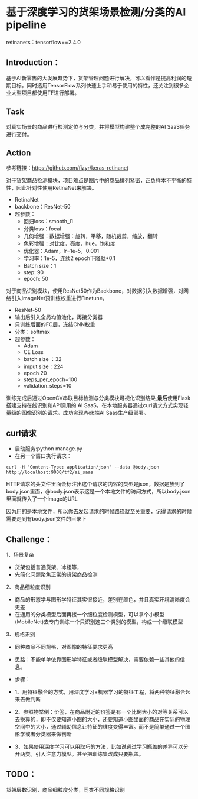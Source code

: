 # 基于深度学习的货架场景检测/分类的AI pipeline

retinanets：tensorflow==2.4.0


## Introduction：

基于AI新零售的大发展趋势下，货架管理问题进行解决，可以看作是提高利润的短期目标。同时选用TensorFlow系列快速上手和易于使用的特性，还关注到很多企业大型项目都使用TF进行部署。


## Task

对真实场景的商品进行检测定位与分类，并将模型构建整个成完整的AI SaaS任务进行交付。


## Action

参考链接：https://github.com/fizyr/keras-retinanet

对于货架商品检测模块，项目难点是图片中的商品排列紧密，正负样本不平衡的特性，因此针对性使用RetinaNet来解决。

- RetinaNet
- backbone：ResNet-50
- 超参数：
  - 回归loss：smooth_l1
  - 分类loss：focal
  - 几何增强：数据增强：旋转，平移，随机裁剪，缩放，翻转
  - 色彩增强：对比度，亮度，hue，饱和度
  - 优化器：Adam，lr=1e-5，0.001
  - 学习率：1e-5，连续2 epoch下降就\*0.1
  - Batch size：1
  - step: 90
  - epoch: 50


对于商品识别模块，使用ResNet50作为Backbone，对数据引入数据增强，对网络引入ImageNet预训练权重进行Finetune。

- ResNet-50
- 输出后引入全局均值池化，再接分类器
- 只训练后面的FC层，冻结CNN权重
- 分类：softmax
- 超参数：
  - Adam
  - CE Loss
  - batch size ：32
  - imput size：224
  - epoch 20
  - steps_per_epoch=100
  - validation_steps=10


训练完成后通过OpenCV串联目标检测与分类模块可视化识别结果,**最后**使用Flask搭建支持在线识别和API调用的 AI SaaS，在本地服务器通过curl请求方式实现轻量级的图像识别的请求。成功实现Web端AI Saas生产级部署。


## curl请求

- 启动服务:python manage.py
- 在另一个窗口执行请求：

`curl -H "Content-Type: application/json" --data @body.json http://localhost:9000/tf2/ai_saas`

HTTP请求的头文件里面会标注出这个请求的内容的类型是json，数据是放到了body.json里面，@body.json表示这是一个本地文件的访问方式，所以body.json里面就传入了一个Image的URL

因为用的是本地文件，所以你去发起请求的时候路径就至关重要，记得请求的时候需要走到有body.json文件的目录下



## Challenge：


1、场景复杂

- 货架包括普通货架、冰柜等，
- 先简化问题聚焦正常的货架商品检测

2、商品细粒度识别

- 商品的形态学与图形学特征其实很接近，差别在颜色，并且真实环境清晰度会更差
- 在通用的分类模型后面再接一个细粒度检测模型，可以拿个小模型(MobileNet)去专门训练一个只识别这三个类别的模型，构成一个级联模型

3、规格识别

- 同种商品不同规格，对图像的特征要求更高

- 思路：不能单单依靠图形学特征或者级联模型解决，需要依赖一些其他的信息。

- 步骤：

- 1、用特征融合的方式，用深度学习+机器学习的特征工程，将两种特征融合起来去做判断

- 2、参照物举例：价签，在商品附近的价签是有一个比例大小的对等关系可以去换算的，即不仅要知道小图的大小，还要知道小图里面的商品在实际的物理空间中的大小，通过辅助信息让特征的维度变得丰富。而不是简单通过一个图形学或者分类器来做判断

- 3、如果使用深度学习可以用取巧的方法，比如说通过学习瓶盖的差异可以分开两类。引入注意力模型。甚至把训练集改成只要瓶盖。



## TODO：

货架层数识别，商品细粒度分类，同类不同规格识别
